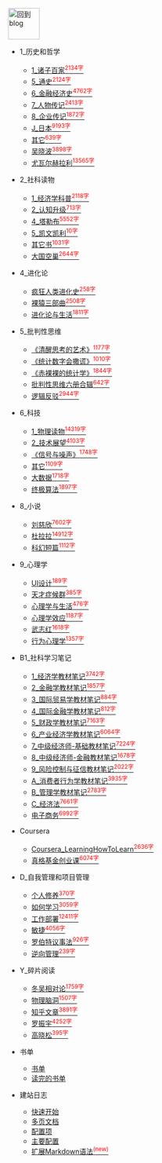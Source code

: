 
<a href="http://www.guofei.site" target='blog'>
<img src="http://www.guofei.site/public/img/me.png"  alt="回到blog" height="64" width="64">
</a>

* 1_历史和哲学
    * [1_诸子百家<sup style = "color:red">2134字<sup>](docs/1_历史和哲学/1_诸子百家.md)
    * [5_通史<sup style = "color:red">2124字<sup>](docs/1_历史和哲学/5_通史.md)
    * [6_金融经济史<sup style = "color:red">4762字<sup>](docs/1_历史和哲学/6_金融经济史.md)
    * [7_人物传记<sup style = "color:red">2413字<sup>](docs/1_历史和哲学/7_人物传记.md)
    * [8_企业传记<sup style = "color:red">1872字<sup>](docs/1_历史和哲学/8_企业传记.md)
    * [J_日本<sup style = "color:red">9193字<sup>](docs/1_历史和哲学/J_日本.md)
    * [其它<sup style = "color:red">639字<sup>](docs/1_历史和哲学/其它.md)
    * [吴晓波<sup style = "color:red">3898字<sup>](docs/1_历史和哲学/吴晓波.md)
    * [尤瓦尔赫拉利<sup style = "color:red">13565字<sup>](docs/1_历史和哲学/尤瓦尔赫拉利.md)
* 2_社科读物
    * [1_经济学科普<sup style = "color:red">2118字<sup>](docs/2_社科读物/1_经济学科普.md)
    * [2_认知升级<sup style = "color:red">713字<sup>](docs/2_社科读物/2_认知升级.md)
    * [4_塔勒布<sup style = "color:red">5552字<sup>](docs/2_社科读物/4_塔勒布.md)
    * [5_凯文凯利<sup style = "color:red">10字<sup>](docs/2_社科读物/5_凯文凯利.md)
    * [其它书<sup style = "color:red">1031字<sup>](docs/2_社科读物/其它书.md)
    * [大国空巢<sup style = "color:red">2644字<sup>](docs/2_社科读物/大国空巢.md)
* 4_进化论
    * [疯狂人类进化史<sup style = "color:red">258字<sup>](docs/4_进化论/疯狂人类进化史.md)
    * [裸猿三部曲<sup style = "color:red">2508字<sup>](docs/4_进化论/裸猿三部曲.md)
    * [进化论与生活<sup style = "color:red">1811字<sup>](docs/4_进化论/进化论与生活.md)
* 5_批判性思维
    * [《清醒思考的艺术》<sup style = "color:red">1177字<sup>](docs/5_批判性思维/《清醒思考的艺术》.md)
    * [《统计数字会撒谎》<sup style = "color:red">1010字<sup>](docs/5_批判性思维/《统计数字会撒谎》.md)
    * [《赤裸裸的统计学》<sup style = "color:red">1844字<sup>](docs/5_批判性思维/《赤裸裸的统计学》.md)
    * [批判性思维六册合辑<sup style = "color:red">642字<sup>](docs/5_批判性思维/批判性思维六册合辑.md)
    * [逻辑反驳<sup style = "color:red">2944字<sup>](docs/5_批判性思维/逻辑反驳.md)
* 6_科技
    * [1_物理读物<sup style = "color:red">14319字<sup>](docs/6_科技/1_物理读物.md)
    * [2_技术展望<sup style = "color:red">4103字<sup>](docs/6_科技/2_技术展望.md)
    * [《信号与噪声》<sup style = "color:red">1748字<sup>](docs/6_科技/《信号与噪声》.md)
    * [其它<sup style = "color:red">1109字<sup>](docs/6_科技/其它.md)
    * [大数据<sup style = "color:red">1718字<sup>](docs/6_科技/大数据.md)
    * [终极算法<sup style = "color:red">1897字<sup>](docs/6_科技/终极算法.md)
* 8_小说
    * [刘慈欣<sup style = "color:red">7602字<sup>](docs/8_小说/刘慈欣.md)
    * [杜拉拉<sup style = "color:red">14912字<sup>](docs/8_小说/杜拉拉.md)
    * [科幻短篇<sup style = "color:red">1112字<sup>](docs/8_小说/科幻短篇.md)
* 9_心理学
    * [UI设计<sup style = "color:red">189字<sup>](docs/9_心理学/UI设计.md)
    * [天才症候群<sup style = "color:red">385字<sup>](docs/9_心理学/天才症候群.md)
    * [心理学与生活<sup style = "color:red">476字<sup>](docs/9_心理学/心理学与生活.md)
    * [心理学效应<sup style = "color:red">1187字<sup>](docs/9_心理学/心理学效应.md)
    * [武志红<sup style = "color:red">1618字<sup>](docs/9_心理学/武志红.md)
    * [行为心理学<sup style = "color:red">1357字<sup>](docs/9_心理学/行为心理学.md)
* B1_社科学习笔记
    * [1_经济学教材笔记<sup style = "color:red">3742字<sup>](docs/B1_社科学习笔记/1_经济学教材笔记.md)
    * [2_金融学教材笔记<sup style = "color:red">1857字<sup>](docs/B1_社科学习笔记/2_金融学教材笔记.md)
    * [3_国际贸易学教材笔记<sup style = "color:red">884字<sup>](docs/B1_社科学习笔记/3_国际贸易学教材笔记.md)
    * [4_国际金融学教材笔记<sup style = "color:red">812字<sup>](docs/B1_社科学习笔记/4_国际金融学教材笔记.md)
    * [5_财政学教材笔记<sup style = "color:red">7163字<sup>](docs/B1_社科学习笔记/5_财政学教材笔记.md)
    * [6_产业经济学教材笔记<sup style = "color:red">6064字<sup>](docs/B1_社科学习笔记/6_产业经济学教材笔记.md)
    * [7_中级经济师-基础教材笔记<sup style = "color:red">7224字<sup>](docs/B1_社科学习笔记/7_中级经济师-基础教材笔记.md)
    * [8_中级经济师-金融教材笔记<sup style = "color:red">1678字<sup>](docs/B1_社科学习笔记/8_中级经济师-金融教材笔记.md)
    * [9_风险控制与征信教材笔记<sup style = "color:red">2022字<sup>](docs/B1_社科学习笔记/9_风险控制与征信教材笔记.md)
    * [A_消费者行为学教材笔记<sup style = "color:red">3935字<sup>](docs/B1_社科学习笔记/A_消费者行为学教材笔记.md)
    * [B_管理学教材笔记<sup style = "color:red">2783字<sup>](docs/B1_社科学习笔记/B_管理学教材笔记.md)
    * [C_经济法<sup style = "color:red">7661字<sup>](docs/B1_社科学习笔记/C_经济法.md)
    * [电子商务<sup style = "color:red">6992字<sup>](docs/B1_社科学习笔记/电子商务.md)
* Coursera
    * [Coursera_LearningHowToLearn<sup style = "color:red">2636字<sup>](docs/Coursera/Coursera_LearningHowToLearn.md)
    * [真格基金创业课<sup style = "color:red">6074字<sup>](docs/Coursera/真格基金创业课.md)
* D_自我管理和项目管理
    * [个人修养<sup style = "color:red">370字<sup>](docs/D_自我管理和项目管理/个人修养.md)
    * [如何学习<sup style = "color:red">3059字<sup>](docs/D_自我管理和项目管理/如何学习.md)
    * [工作部署<sup style = "color:red">12411字<sup>](docs/D_自我管理和项目管理/工作部署.md)
    * [敏捷<sup style = "color:red">4056字<sup>](docs/D_自我管理和项目管理/敏捷.md)
    * [罗伯特议事法<sup style = "color:red">926字<sup>](docs/D_自我管理和项目管理/罗伯特议事法.md)
    * [逆向管理<sup style = "color:red">239字<sup>](docs/D_自我管理和项目管理/逆向管理.md)
* Y_碎片阅读
    * [冬吴相对论<sup style = "color:red">1759字<sup>](docs/Y_碎片阅读/冬吴相对论.md)
    * [物理脑洞<sup style = "color:red">1507字<sup>](docs/Y_碎片阅读/物理脑洞.md)
    * [知乎文章<sup style = "color:red">3891字<sup>](docs/Y_碎片阅读/知乎文章.md)
    * [罗振宇<sup style = "color:red">4252字<sup>](docs/Y_碎片阅读/罗振宇.md)
    * [高晓松<sup style = "color:red">395字<sup>](docs/Y_碎片阅读/高晓松.md)


* 书单
    * [书单](书单/书单.md)
    * [读完的书单](书单/读完的书单.md)
* 建站日志
    * [快速开始](建站日志/quickstart.md)
    * [多页文档](建站日志/more-pages.md)
    * [配置项](建站日志/configuration.md)
    * [主要配置](建站日志/themes.md)
    * [扩展Markdown语法<sup style="color:red">(new)<sup>](建站日志/markdown.md)
